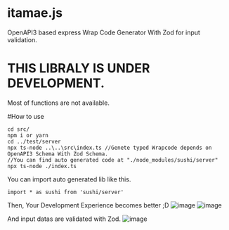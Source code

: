 # itamae.js
OpenAPI3 based express Wrap Code Generator With Zod for input validation.


# THIS LIBRALY IS UNDER DEVELOPMENT.
Most of functions are not available.

#How to use

```
cd src/
npm i or yarn
cd ../test/server
npx ts-node ..\..\src\index.ts //Genete typed Wrapcode depends on OpenAPI3 Schema With Zod Schema.
//You can find auto generated code at "./node_modules/sushi/server"
npx ts-node ./index.ts
```

You can import auto generated lib like this.
```
import * as sushi from 'sushi/server'
```
Then, Your Development Experience becomes better ;D
![image](https://user-images.githubusercontent.com/105862245/169307220-d07e3ac3-2df7-40aa-bf05-df7af176a288.png)
![image](https://user-images.githubusercontent.com/105862245/169307384-96a5dc77-fabe-4161-947e-005891283392.png)

And input datas are validated with Zod.
![image](https://user-images.githubusercontent.com/105862245/169307978-9d862466-f13c-408e-9c85-c2813644c264.png)

